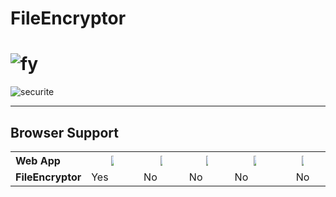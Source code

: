 # FileEncryptor

# ![fy](https://user-images.githubusercontent.com/58745332/91772429-29d3b580-ebe5-11ea-9845-7d060c93bf12.png)


![securite](https://user-images.githubusercontent.com/58745332/91750198-fd0ea680-ebc2-11ea-9f6b-37f2a9d81200.jpg)



<hr>

<h2>Browser Support</h2>
<table class="browserref notranslate">
  <tr>
    <th style="width:20%;font-size:16px;text-align:left;">Web App</th>
    <th><a target="_blank" rel="noopener noreferrer" href="https://pic.clubic.com/v1/images/1688533/raw"><img src="https://pic.clubic.com/v1/images/1688533/raw" style="max-width:5%;"></a></th>
    <th><a target="_blank" rel="noopener noreferrer" href="https://guiadeinternet.com/files/2011/11/Internet_Explorer_9.png"><img src="https://guiadeinternet.com/files/2011/11/Internet_Explorer_9.png" style="max-width:5%;"></a></th>
    <th><a target="_blank" rel="noopener noreferrer" href="https://lh3.googleusercontent.com/proxy/RjEjR9iGrZrvnHsPWyiLkRoovYs4KPkTyPTackW-HZ__JECk2v3ZhHFLfls4wKTIvz8vXSCPo4-TJxE2d8KcTjV0yeWwTWFu"><img src="https://lh3.googleusercontent.com/proxy/RjEjR9iGrZrvnHsPWyiLkRoovYs4KPkTyPTackW-HZ__JECk2v3ZhHFLfls4wKTIvz8vXSCPo4-TJxE2d8KcTjV0yeWwTWFu" style="max-width:5%;"></a></th>
    <th style="width:16%;" class="bsSafari" title="Safari"><a target="_blank" rel="noopener noreferrer" href="https://www.iconarchive.com/download/i76814/wineass/ios7-redesign/Safari.ico"><img src="https://www.iconarchive.com/download/i76814/wineass/ios7-redesign/Safari.ico" style="max-width:5%;"></a></th>
    <th><a target="_blank" rel="noopener noreferrer" href="https://cdn.iconscout.com/icon/free/png-256/opera-13-226477.png"><img src="https://cdn.iconscout.com/icon/free/png-256/opera-13-226477.png" style="max-width:5%;"></a></th>                
  </tr>
  <tr>
    <td style="text-align:left;"><strong>FileEncryptor</strong></td>
    <td>   Yes</td>
    <td class="false">   No</td>
    <td class="false">   No</td>
    <td class="false">   No</td>
    <td class="false"><center>No</center></td>
  </tr>
</table>



